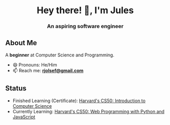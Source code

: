 <h1 align="center" style="font-color: white;">Hey there! 👋, I'm Jules</h1>
<h3 align="center">An aspiring software engineer</h3>

## About Me
A __beginner__ at Computer Science and Programming.

- 😄 Pronouns: He/Him
- 📫 Reach me: **rjolsef@gmail.com**

## Status
- Finished Learning (Certificate): [Harvard's CS50: Introduction to Computer Science](https://certificates.cs50.io/d5b2bd68-a66b-40c9-98ed-325d596f7f95.pdf?size=letter)
- Currently Learning: [Harvard's CS50: Web Programming with Python and JavaScript](https://pll.harvard.edu/course/cs50s-web-programming-python-and-javascript/2023-05)
